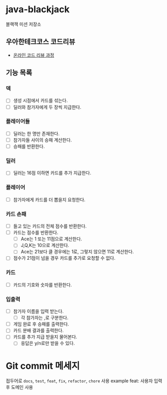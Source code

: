 # java-blackjack

블랙잭 미션 저장소

## 우아한테크코스 코드리뷰

- [온라인 코드 리뷰 과정](https://github.com/woowacourse/woowacourse-docs/blob/master/maincourse/README.md)

## 기능 목록

### 덱

- [ ] 생성 시점에서 카드를 섞는다.
- [ ] 딜러와 참가자에게 두 장씩 지급한다.

### 플레이어들

- [ ] 딜러는 한 명만 존재한다.
- [ ] 참가자들 사이의 승패 계산한다.
- [ ] 승패를 반환한다.

### 딜러

- [ ] 딜러는 16점 이하면 카드를 추가 지급한다.

### 플레이어

- [ ] 참가자에게 카드를 더 뽑을지 요청한다.

### 카드 손패

- [ ] 들고 있는 카드의 전체 점수를 반환한다.
- [ ] 카드는 점수를 반환한다.
  - [ ] Ace는 1 또는 11점으로 계산한다.
  - [ ] J,Q,K는 10으로 계산한다.
  - [ ] Ace는 21보다 클 경우에는 1로, 그렇지 않으면 11로 계산한다.
- [ ] 점수가 21점이 넘을 경우 카드를 추가로 요청할 수 없다.

### 카드

- [ ] 카드의 기호와 숫자를 반환한다.

### 입출력

- [ ] 참가자 이름을 입력 받는다.
    - [ ] 각 참가자는 ,로 구분한다.
- [ ] 게임 완료 후 승패를 출력한다.
- [ ] 카드 분배 결과를 출력한다.
- [ ] 카드를 추가 지급 받을지 물어본다.
    - [ ] 응답은 y/n로만 받을 수 있다.

# Git commit 메세지

접두어로 `docs`, `test`, `feat`, `fix`, `refactor`, `chore` 사용
example feat: 사용자 입력 후 도메인 사용
